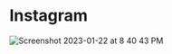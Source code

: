# Instagram

![Screenshot 2023-01-22 at 8 40 43 PM](https://user-images.githubusercontent.com/47821694/213952927-1c39be4e-4689-43e5-9549-059f276d5222.jpg)
